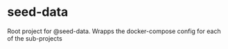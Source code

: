 # seed-data
Root project for @seed-data.  Wrapps the docker-compose config for each of the sub-projects
